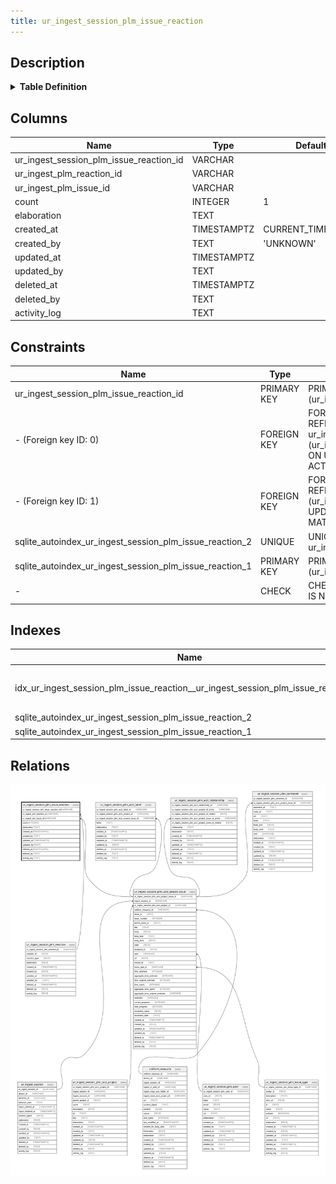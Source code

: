 ```yaml
---
title: ur_ingest_session_plm_issue_reaction
---
```


## Description

<details>
<summary><strong>Table Definition</strong></summary>

```sql
CREATE TABLE "ur_ingest_session_plm_issue_reaction" (
    "ur_ingest_session_plm_issue_reaction_id" VARCHAR PRIMARY KEY NOT NULL,
    "ur_ingest_plm_reaction_id" VARCHAR NOT NULL,
    "ur_ingest_plm_issue_id" VARCHAR NOT NULL,
    "count" INTEGER NOT NULL DEFAULT 1,
    "elaboration" TEXT CHECK(json_valid(elaboration) OR elaboration IS NULL),
    "created_at" TIMESTAMPTZ DEFAULT CURRENT_TIMESTAMP,
    "created_by" TEXT DEFAULT 'UNKNOWN',
    "updated_at" TIMESTAMPTZ,
    "updated_by" TEXT,
    "deleted_at" TIMESTAMPTZ,
    "deleted_by" TEXT,
    "activity_log" TEXT,
    FOREIGN KEY("ur_ingest_plm_reaction_id") REFERENCES "ur_ingest_session_plm_reaction"("ur_ingest_session_plm_reaction_id"),
    FOREIGN KEY("ur_ingest_plm_issue_id") REFERENCES "ur_ingest_session_plm_acct_project_issue"("ur_ingest_session_plm_acct_project_issue_id"),
    UNIQUE("ur_ingest_plm_issue_id", "ur_ingest_plm_reaction_id")
)
```

</details>

## Columns

| Name                                    | Type        | Default           | Nullable | Parents                                                                                                                           | Comment                                                 |
| --------------------------------------- | ----------- | ----------------- | -------- | --------------------------------------------------------------------------------------------------------------------------------- | ------------------------------------------------------- |
| ur_ingest_session_plm_issue_reaction_id | VARCHAR     |                   | false    |                                                                                                                                   | {"isSqlDomainZodDescrMeta":true,"isVarChar":true}       |
| ur_ingest_plm_reaction_id               | VARCHAR     |                   | false    | [ur_ingest_session_plm_reaction](/docs/standard-library/rssd-schema/ur_ingest_session_plm_reaction)                     | {"isSqlDomainZodDescrMeta":true,"isVarChar":true}       |
| ur_ingest_plm_issue_id                  | VARCHAR     |                   | false    | [ur_ingest_session_plm_acct_project_issue](/docs/standard-library/rssd-schema/ur_ingest_session_plm_acct_project_issue) | {"isSqlDomainZodDescrMeta":true,"isVarChar":true}       |
| count                                   | INTEGER     | 1                 | false    |                                                                                                                                   |                                                         |
| elaboration                             | TEXT        |                   | true     |                                                                                                                                   | {"isSqlDomainZodDescrMeta":true,"isJsonText":true}      |
| created_at                              | TIMESTAMPTZ | CURRENT_TIMESTAMP | true     |                                                                                                                                   |                                                         |
| created_by                              | TEXT        | 'UNKNOWN'         | true     |                                                                                                                                   |                                                         |
| updated_at                              | TIMESTAMPTZ |                   | true     |                                                                                                                                   |                                                         |
| updated_by                              | TEXT        |                   | true     |                                                                                                                                   |                                                         |
| deleted_at                              | TIMESTAMPTZ |                   | true     |                                                                                                                                   |                                                         |
| deleted_by                              | TEXT        |                   | true     |                                                                                                                                   |                                                         |
| activity_log                            | TEXT        |                   | true     |                                                                                                                                   | {"isSqlDomainZodDescrMeta":true,"isJsonSqlDomain":true} |

## Constraints

| Name                                                    | Type        | Definition                                                                                                                                                                                |
| ------------------------------------------------------- | ----------- | ----------------------------------------------------------------------------------------------------------------------------------------------------------------------------------------- |
| ur_ingest_session_plm_issue_reaction_id                 | PRIMARY KEY | PRIMARY KEY (ur_ingest_session_plm_issue_reaction_id)                                                                                                                                     |
| - (Foreign key ID: 0)                                   | FOREIGN KEY | FOREIGN KEY (ur_ingest_plm_issue_id) REFERENCES ur_ingest_session_plm_acct_project_issue (ur_ingest_session_plm_acct_project_issue_id) ON UPDATE NO ACTION ON DELETE NO ACTION MATCH NONE |
| - (Foreign key ID: 1)                                   | FOREIGN KEY | FOREIGN KEY (ur_ingest_plm_reaction_id) REFERENCES ur_ingest_session_plm_reaction (ur_ingest_session_plm_reaction_id) ON UPDATE NO ACTION ON DELETE NO ACTION MATCH NONE                  |
| sqlite_autoindex_ur_ingest_session_plm_issue_reaction_2 | UNIQUE      | UNIQUE (ur_ingest_plm_issue_id, ur_ingest_plm_reaction_id)                                                                                                                                |
| sqlite_autoindex_ur_ingest_session_plm_issue_reaction_1 | PRIMARY KEY | PRIMARY KEY (ur_ingest_session_plm_issue_reaction_id)                                                                                                                                     |
| -                                                       | CHECK       | CHECK(json_valid(elaboration) OR elaboration IS NULL)                                                                                                                                     |

## Indexes

| Name                                                                              | Definition                                                                                                                                                                            |
| --------------------------------------------------------------------------------- | ------------------------------------------------------------------------------------------------------------------------------------------------------------------------------------- |
| idx_ur_ingest_session_plm_issue_reaction__ur_ingest_session_plm_issue_reaction_id | CREATE INDEX "idx_ur_ingest_session_plm_issue_reaction__ur_ingest_session_plm_issue_reaction_id" ON "ur_ingest_session_plm_issue_reaction"("ur_ingest_session_plm_issue_reaction_id") |
| sqlite_autoindex_ur_ingest_session_plm_issue_reaction_2                           | UNIQUE (ur_ingest_plm_issue_id, ur_ingest_plm_reaction_id)                                                                                                                            |
| sqlite_autoindex_ur_ingest_session_plm_issue_reaction_1                           | PRIMARY KEY (ur_ingest_session_plm_issue_reaction_id)                                                                                                                                 |

## Relations

![er](../../../../../assets/images/content/docs/standard-library/rssd-schema/ur_ingest_session_plm_issue_reaction.svg)
